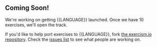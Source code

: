 ## Coming Soon!

We're working on getting {{LANGUAGE}} launched. Once we have 10 exercises, we'll open the track.

If you'd like to help port exercises to {{LANGUAGE}}, fork [the exercism.io repository](https://github.com/exercism/exercism.io). Check the [issues list](https://github.com/exercism/exercism.io/issues) to see what people are working on.
